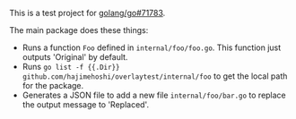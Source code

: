 This is a test project for [golang/go#71783](https://github.com/golang/go/issues/71783).

The main package does these things:

* Runs a function `Foo` defined in `internal/foo/foo.go`. This function just outputs 'Original' by default.
* Runs `go list -f {{.Dir}} github.com/hajimehoshi/overlaytest/internal/foo` to get the local path for the package.
* Generates a JSON file to add a new file `internal/foo/bar.go` to replace the output message to 'Replaced'.

